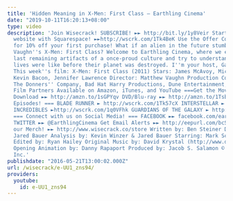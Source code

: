 ```yaml
---
title: 'Hidden Meaning in X-Men: First Class – Earthling Cinema'
date: "2019-10-11T16:20:13+08:00"
type: video
description: 'Join Wisecrack! SUBSCRIBE! ►► http://bit.ly/1y8Veir Start building your
  website with Squarespace! ►►http://wscrk.com/1Tk4BeK Use the Offer Code: EARTHLING
  for 10% off your first purchase! What if an alien in the future stumbled upon Matthew
  Vaughn''s X-Men: First Class? Welcome to Earthling Cinema, where we examine the
  last remaining artifacts of a once-proud culture and try to understand what human
  lives were like before their planet was destroyed. I''m your host, Garyx Wormuloid.
  This week''s film: X-Men: First Class (2011) Stars: James McAvoy, Michael Fassbender,
  Kevin Bacon, Jennifer Lawrence Director: Matthew Vaughn Production Co: Marvel Entertainment,
  The Donners'' Company, Bad Hat Harry Productions, Dune Entertainment, Ingenious
  Film Partners Available on Amazon, iTunes, and YouTube ===Get the Movie!=== Digital
  Download ►► http://amzn.to/1sGPYqv DVD/Blu-ray ►► http://amzn.to/1Tsbt6R === More
  Episodes! === BLADE RUNNER ► http://wscrk.com/1Tk57cX INTERSTELLAR ► http://wscrk.com/1SSt7hB
  INCREDIBLES ►http://wscrk.com/1q0VFhk GUARDIANS OF THE GALAXY ► http://wscrk.com/1o4wn1b
  === Connect with us on Social Media! === FACEBOOK ►► facebook.com/earthlingcinema
  TWITTER ►► @EarthlingCinema Get Email Alerts ►► http://eepurl.com/bcSRD9 Check out
  our Merch! ►► http://www.wisecrack.co/store Written by: Ben Steiner Directed by:
  Jared Bauer Analysis by: Kevin Winzer & Jared Bauer Starring: Mark Schroeder (https://twitter.com/mark_schroeder)
  Edited by: Ryan Hailey Original Music by: David Krystal (http://www.davidkrystalmusic.com)
  Opening Animation by: Danny Rapaport Produced by: Jacob S. Salamon © 2016 Wisecrack,
  Inc.'
publishdate: "2016-05-21T13:00:02.000Z"
url: /wisecrack/e-UU1_zns94/
providers:
  youtube:
    id: e-UU1_zns94
---
```


